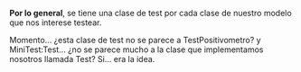 **Por lo general**, se tiene una clase de test por cada clase de nuestro modelo que nos interese testear. 

Momento... ¿esta clase de test no se parece a TestPositivometro? y MiniTest:Test... ¿no se parece mucho a la clase que implementamos nosotros llamada Test? Si... era la idea.
